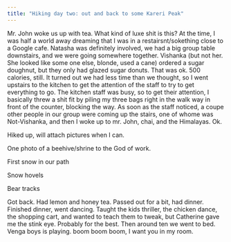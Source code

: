 ```yaml
---
title: "Hiking day two: out and back to some Kareri Peak"
---
```


Mr. John woke us up with tea. What kind of luxe shit is this? At the time, I was half a world away dreaming that I was in a restairsnt/sokething close to a Google cafe. Natasha was definitely involved, we had a big group table downstairs, and we were going somewhere together. Vishanka (but not her. She looked like some one else, blonde, used a cane) ordered a sugar doughnut, but they only had glazed sugar donuts. That was ok. 500 calories, still.  It turned out we had less time than we thought, so I went upstairs to the kitchen to get the attention of the staff to try to get everything to go. The kitchen staff was busy, so to get their attention, I basically threw a shit fit by piling my three bags right in the walk way in front of the counter, blocking the way. As soon as the staff noticed, a coupe other people in our group were coming up the stairs, one of whome was Not-Vishanka, and then I woke up to mr. John, chai, and the Himalayas. Ok. 

Hiked up, will attach pictures when I can.

One photo of a beehive/shrine to the God of work.

First snow in our path

Snow hovels

Bear tracks

Got back. Had lemon and honey tea. Passed out for a bit, had dinner. Finished dinner, went dancing.  Taught the kids thriller, the chicken dance, the shopping cart, and wanted to teach them to tweak, but Catherine gave me the stink eye. Probably for the best. Then around ten we went to bed. Venga boys is playing. boom boom boom, I want you in my room. 
